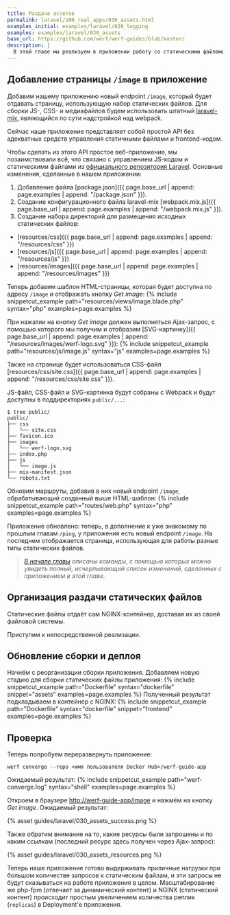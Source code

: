 ```yaml
---
title: Раздача ассетов
permalink: laravel/200_real_apps/030_assets.html
examples_initial: examples/laravel/020_logging
examples: examples/laravel/030_assets
base_url: https://github.com/werf/werf-guides/blob/master/
description: |
  В этой главе мы реализуем в приложении работу со статическими файлами и покажем, как правильно отдавать их клиенту.
---
```


## Добавление страницы `/image` в приложение

Добавим нашему приложению новый endpoint `/image`, который будет отдавать страницу, использующую набор статических файлов. Для сборки JS-, CSS- и медиафайлов будем использовать штатный [laravel-mix](https://laravel.com/docs/8.x/mix), являющийся по сути надстройкой над webpack.

Сейчас наше приложение представляет собой простой API без адекватных средств управления статичными файлами и frontend-кодом. 

Чтобы сделать из этого API простое веб-приложение, мы позаимствовали всё, что связано с управлением JS-кодом и статическими файлами из [официального репозитория Laravel](https://github.com/laravel/laravel). Основные изменения, сделанные в нашем приложении:
1. Добавление файла [package.json]({{ page.base_url | append: page.examples | append: "/package.json" }}).
1. Создание конфигурационного файла laravel-mix [webpack.mix.js]({{ page.base_url | append: page.examples | append: "/webpack.mix.js" }}).
1. Создание набора директорий для размещения исходных статических файлов:
* [resources/css]({{ page.base_url | append: page.examples | append: "/resources/css" }})
* [resources/js]({{ page.base_url | append: page.examples | append: "/resources/js" }})
* [resources/images]({{ page.base_url | append: page.examples | append: "/resources/images" }})

Теперь добавим шаблон HTML-страницы, которая будет доступна по адресу `/image` и отображать кнопку _Get image_:
{% include snippetcut_example path="resources/views/image.blade.php" syntax="php" examples=page.examples %}

При нажатии на кнопку _Get image_ должен выполняться Ajax-запрос, с помощью которого мы получим и отобразим [SVG-картинку]({{ page.base_url | append: page.examples | append: "/resources/images/werf-logo.svg" }}):
{% include snippetcut_example path="resources/js/image.js" syntax="js" examples=page.examples %}

Также на странице будет использоваться CSS-файл [resources/css/site.css]({{ page.base_url | append: page.examples | append: "/resources/css/site.css" }}).

JS-файл, CSS-файл и SVG-картинка будут собраны с Webpack и будут доступны в поддиректориях `public/...`:
```shell
$ tree public/
public/
├── css
│   └── site.css
├── favicon.ico
├── images
│   └── werf-logo.svg
├── index.php
├── js
│   └── image.js
├── mix-manifest.json
└── robots.txt
```

Обновим маршруты, добавив в них новый endpoint `/image`, обрабатывающий созданный выше HTML-шаблон:
{% include snippetcut_example path="routes/web.php" syntax="php" examples=page.examples %}

Приложение обновлено: теперь, в дополнение к уже знакомому по прошлым главам `/ping`, у приложения есть новый endpoint `/image`. На последнем отображается страница, использующая для работы разные типы статических файлов.

>_[В начале главы](#подготовка-репозитория) описаны команды, с помощью которых можно увидеть полный, исчерпывающий список изменений, сделанных с приложением в этой главе._

## Организация раздачи статических файлов

Статические файлы отдаёт сам NGINX-контейнер, доставая их из своей файловой системы.

Приступим к непосредственной реализации.

## Обновление сборки и деплоя

Начнём с реорганизации сборки приложения. Добавляем новую стадию для сборки статических файлы приложения:
{% include snippetcut_example path="Dockerfile" syntax="dockerfile" snippet="assets" examples=page.examples %}
Полученный результат подкладываем в контейнер с NGINX:
{% include snippetcut_example path="Dockerfile" syntax="dockerfile" snippet="frontend" examples=page.examples %}

## Проверка

Теперь попробуем переразвернуть приложение:
```shell
werf converge --repo <имя пользователя Docker Hub>/werf-guide-app
```

Ожидаемый результат:
{% include snippetcut_example path="werf-converge.log" syntax="shell" examples=page.examples %}

Откроем в браузере [http://werf-guide-app/image](http://werf-guide-app/image) и нажмём на кнопку _Get image_. Ожидаемый результат:

{% asset guides/laravel/030_assets_success.png %}

Также обратим внимание на то, какие ресурсы были запрошены и по каким ссылкам (последний ресурс здесь получен через Ajax-запрос):

{% asset guides/laravel/030_assets_resources.png %}

Теперь наше приложение готово выдерживать приличные нагрузки при большом количестве запросов к статическим файлам, и эти запросы не будут сказываться на работе приложения в целом. Масштабирование же php-fpm (отвечает за динамический контент) и NGINX (статический контент) происходит простым увеличением количества реплик (`replicas`) в Deployment'е приложения.
